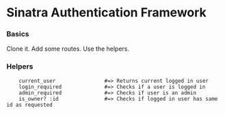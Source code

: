 # Sinatra Authentication Framework

### Basics

Clone it. Add some routes. Use the helpers.

### Helpers

		current_user				#=> Returns current logged in user
		login_required				#=> Checks if a user is logged in
		admin_required				#=> Checks if user is an admin
		is_owner? :id				#=> Checks if logged in user has same id as requested